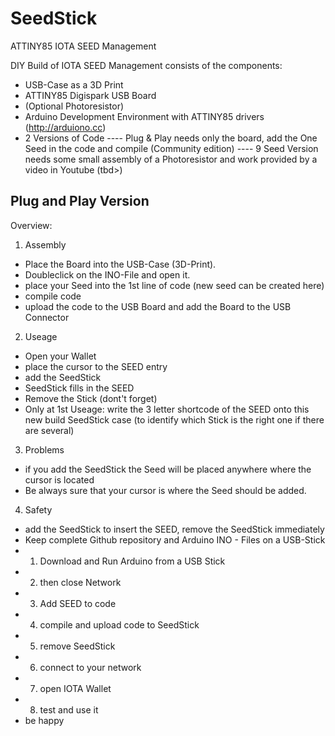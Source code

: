 # SeedStick
ATTINY85 IOTA SEED Management

DIY Build of IOTA SEED Management consists of the components:
- USB-Case as a 3D Print
- ATTINY85 Digispark USB Board
- (Optional Photoresistor)
- Arduino Development Environment with ATTINY85 drivers (http://arduiono.cc)
- 2 Versions of Code
---- Plug & Play needs only the board, add the One Seed in the code and compile (Community edition)
---- 9 Seed Version needs some small assembly of a Photoresistor and work provided by a video in Youtube (tbd>)

Plug and Play Version
---------------------
Overview:
1. Assembly
- Place the Board into the USB-Case (3D-Print).
- Doubleclick on the INO-File and open it.
- place your Seed into the 1st line of code (new seed can be created here)
- compile code
- upload the code to the USB Board and add the Board to the USB Connector

2. Useage
- Open your Wallet
- place the cursor to the SEED entry
- add the SeedStick
- SeedStick fills in the SEED
- Remove the Stick (dont't forget)
- Only at 1st Useage: write the 3 letter shortcode of the SEED onto this new build SeedStick case 
  (to identify which Stick is the right one if there are several)
  
3. Problems
- if you add the SeedStick the Seed will be placed anywhere where the cursor is located
- Be always sure that your cursor is where the Seed should be added.

4. Safety
- add the SeedStick to insert the SEED, remove the SeedStick immediately
- Keep complete Github repository and Arduino INO - Files on a USB-Stick
- 1. Download and Run Arduino from a USB Stick 
- 2. then close Network 
- 3. Add SEED to code 
- 4. compile and upload code to SeedStick
- 5. remove SeedStick
- 6. connect to your network
- 7. open IOTA Wallet
- 8. test and use it
- be happy 

